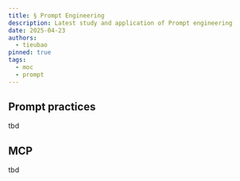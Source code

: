 ```yaml
---
title: § Prompt Engineering
description: Latest study and application of Prompt engineering
date: 2025-04-23
authors:
  - tieubao
pinned: true
tags:
  - moc
  - prompt
---
```


## Prompt practices

tbd

## MCP

tbd

